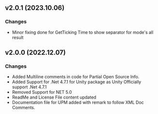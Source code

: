 ## v2.0.1 (2023.10.06)
### Changes
- Minor fixing done for GetTicking Time to show separator for mode's all result

## v2.0.0 (2022.12.07)
### Changes
- Added Multiline comments in code for Partial Open Source Info.
- Added Support for .Net 4.7.1 for Unity package as Unity Officially support .Net 4.7.1
- Removed Support for NET 5.0
- ReadMe and License File content updated
- Documentation file for UPM added with remark to follow XML Doc Comments.

